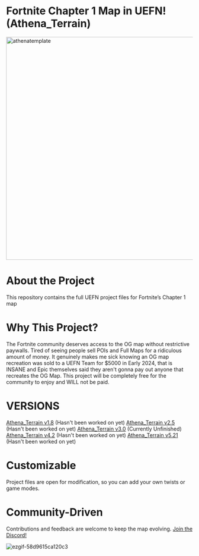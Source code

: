 # Fortnite Chapter 1 Map in UEFN! (Athena_Terrain)

<img width="800" height="600" alt="athenatemplate" src="https://github.com/user-attachments/assets/b0673962-d123-4dc3-be3a-eb2c27eb1aae" />

# About the Project
This repository contains the full UEFN project files for Fortnite’s Chapter 1 map

# Why This Project?
The Fortnite community deserves access to the OG map without restrictive paywalls. Tired of seeing people sell POIs and Full Maps for a ridiculous amount of money. It genuinely makes me sick knowing an OG map recreation was sold to a UEFN Team for $5000 in Early 2024, that is INSANE and Epic themselves said they aren't gonna pay out anyone that recreates the OG Map. This project will be completely free for the community to enjoy and WILL not be paid.

# VERSIONS
[Athena_Terrain v1.8](https://github.com/zqvb/AthenaTemplate/tree/Fortnite-1.8)
(Hasn't been worked on yet)
[Athena_Terrain v2.5](https://github.com/zqvb/AthenaTemplate/tree/Fortnite-2.5)
(Hasn't been worked on yet)
[Athena_Terrain v3.0](https://github.com/zqvb/AthenaTemplate/tree/Fortnite-3.0)
(Currently Unfinished)
[Athena_Terrain v4.2](https://github.com/zqvb/AthenaTemplate/tree/Fortnite-4.2)
(Hasn't been worked on yet)
[Athena_Terrain v5.21](https://github.com/zqvb/AthenaTemplate/tree/Fortnite-5.21)
(Hasn't been worked on yet)

# Customizable
Project files are open for modification, so you can add your own twists or game modes.

# Community-Driven
Contributions and feedback are welcome to keep the map evolving.
[Join the Discord!](https://discord.gg/bZzJWQbMDs)

![ezgif-58d9615ca120c3](https://github.com/user-attachments/assets/a4d4250f-6384-45d8-92d6-9055b065e06d)
